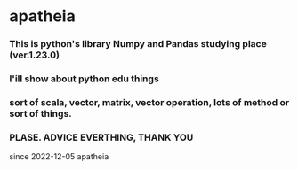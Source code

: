 # apatheia
### This is python's library Numpy and Pandas studying place (ver.1.23.0)

### I'ill show about python edu things
### sort of scala, vector, matrix, vector operation, lots of method or sort of things.

### PLASE. ADVICE EVERTHING, THANK YOU
since 2022-12-05 apatheia
